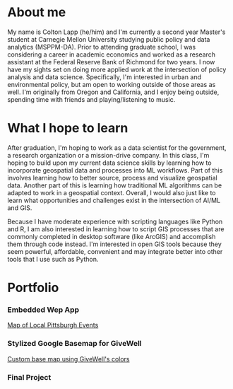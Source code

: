 # About me 

My name is Colton Lapp (he/him) and I'm currently a second year Master's student at Carnegie Mellon University studying public policy and data analytics (MSPPM-DA). Prior to attending graduate school, I was considering a career in academic economics and worked as a research assistant at the Federal Reserve Bank of Richmond for two years. I now have my sights set on doing more applied work at the intersection of policy analysis and data science. Specifically, I'm interested in urban and environmental policy, but am open to working outside of those areas as well. I'm originally from Oregon and California, and I enjoy being outside, spending time with friends and playing/listening to music. 


# What I hope to learn 

After graduation, I'm hoping to work as a data scientist for the government, a research organization or a mission-drive company. In this class, I'm hoping to build upon my current data science skills by learning how to incorporate geospatial data and processes into ML workflows. Part of this involves learning how to better source, process and visualize geospatial data. Another part of this is learning how traditional ML algorithms can be adapted to work in a geospatial context. Overall, I would also just like to learn what opportunities and challenges exist in the intersection of AI/ML and GIS. 

Because I have moderate experience with scripting languages like Python and R, I am also interested in learning how to script GIS processes that are commonly completed in desktop software (like ArcGIS) and accomplish them through code instead. I'm interested in open GIS tools because they seem powerful, affordable, convenient and may integrate better into other tools that I use such as Python.

# Portfolio

### Embedded Wep App
[Map of Local Pittsburgh Events](/beermap.md)

### Stylized Google Basemap for GiveWell
[Custom base map using GiveWell's colors](/givewell_google_basemap.md)

### Final Project
